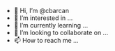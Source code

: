 - 👋 Hi, I’m @cbarcan
- 👀 I’m interested in ...
- 🌱 I’m currently learning ...
- 💞️ I’m looking to collaborate on ...
- 📫 How to reach me ...

<!---
cbarcan/cbarcan is a ✨ special ✨ repository because its `README.md` (this file) appears on your GitHub profile.
You can click the Preview link to take a look at your changes.
--->
